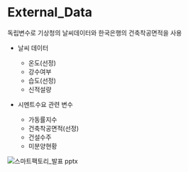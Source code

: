 # External_Data  
  
독립변수로 기상청의 날씨데이터와 한국은행의 건축착공면적을 사용  
  
- 날씨 데이터
  - 온도(선정)
  - 강수여부
  - 습도(선정)
  - 신적설량  
  
- 시멘트수요 관련 변수
  - 가동률지수
  - 건축착공면적(선정)
  - 건설수주
  - 미분양현황
  
![스마트팩토리_발표 pptx](https://user-images.githubusercontent.com/86215668/146777210-fcf34119-c3ae-4962-8022-faabc4c96c66.jpg)
